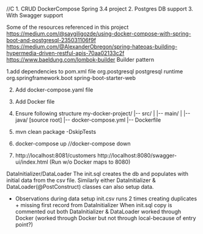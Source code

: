 //C 1. CRUD DockerCompose Spring 3.4 project 2. Postgres DB support 3. With Swagger support

Some of the resources referenced in this project
https://medium.com/@saygiligozde/using-docker-compose-with-spring-boot-and-postgresql-235031106f9f
https://medium.com/@AlexanderObregon/spring-hateoas-building-hypermedia-driven-restful-apis-70aa02133c2f
https://www.baeldung.com/lombok-builder Builder pattern

1.add dependencies to pom.xml file
<dependency>
<groupId>org.postgresql</groupId>
<artifactId>postgresql</artifactId>
<scope>runtime</scope>
</dependency>
<dependency>
<groupId>org.springframework.boot</groupId>
<artifactId>spring-boot-starter-web</artifactId>
</dependency>

2. Add docker-compose.yaml  file
3. Add Docker file
4. Ensure following structure
my-docker-project/
   |-- src/
   |   |-- main/
   |        |-- java/ [source root]
   |-- docker-compose.yml
   |-- Dockerfile

5. mvn clean package -DskipTests
6. docker-compose up //docker-compose down
7. http://localhost:8081/customers
   http://localhost:8080/swagger-ui/index.html (Run w/o Docker maps to 8080)

DataInitializer/DataLoader 
The init.sql creates the db and populates with initial data from the csv file.
Similarly either DataInitializer & DataLoader(@PostConstruct) classes can also setup data.

* Observations during data setup
init.csv runs 2 times creating duplicates + missing first record from DataInitializer
When init.sql copy is commented out both DataInitializer & DataLoader worked through Docker
(worked through Docker but not through local-because of entry point?)